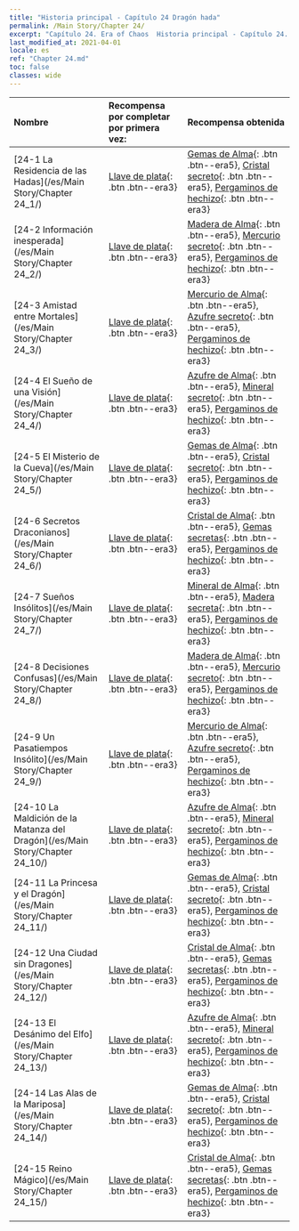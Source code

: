 ```yaml
---
title: "Historia principal - Capítulo 24 Dragón hada"
permalink: /Main Story/Chapter 24/
excerpt: "Capítulo 24. Era of Chaos  Historia principal - Capítulo 24. Dragón hada"
last_modified_at: 2021-04-01
locale: es
ref: "Chapter 24.md"
toc: false
classes: wide
---
```


  | Nombre |  Recompensa por completar por primera vez: | Recompensa obtenida |
  |:------------|:------------|:------------| 
  | [24-1 La Residencia de las Hadas](/es/Main Story/Chapter 24_1/) | [Llave de plata](/es/Items/con_693/){: .btn .btn--era3} | [Gemas de Alma](/es/Items/mat_86/){: .btn .btn--era5}, [Cristal secreto](/es/Items/mat_80/){: .btn .btn--era5}, [Pergaminos de hechizo](/es/Items/con_694/){: .btn .btn--era3} |
  | [24-2 Información inesperada](/es/Main Story/Chapter 24_2/) | [Llave de plata](/es/Items/con_693/){: .btn .btn--era3} | [Madera de Alma](/es/Items/mat_83/){: .btn .btn--era5}, [Mercurio secreto](/es/Items/mat_77/){: .btn .btn--era5}, [Pergaminos de hechizo](/es/Items/con_694/){: .btn .btn--era3} |
  | [24-3 Amistad entre Mortales](/es/Main Story/Chapter 24_3/) | [Llave de plata](/es/Items/con_693/){: .btn .btn--era3} | [Mercurio de Alma](/es/Items/mat_84/){: .btn .btn--era5}, [Azufre secreto](/es/Items/mat_78/){: .btn .btn--era5}, [Pergaminos de hechizo](/es/Items/con_694/){: .btn .btn--era3} |
  | [24-4 El Sueño de una Visión](/es/Main Story/Chapter 24_4/) | [Llave de plata](/es/Items/con_693/){: .btn .btn--era3} | [Azufre de Alma](/es/Items/mat_85/){: .btn .btn--era5}, [Mineral secreto](/es/Items/mat_75/){: .btn .btn--era5}, [Pergaminos de hechizo](/es/Items/con_694/){: .btn .btn--era3} |
  | [24-5 El Misterio de la Cueva](/es/Main Story/Chapter 24_5/) | [Llave de plata](/es/Items/con_693/){: .btn .btn--era3} | [Gemas de Alma](/es/Items/mat_86/){: .btn .btn--era5}, [Cristal secreto](/es/Items/mat_80/){: .btn .btn--era5}, [Pergaminos de hechizo](/es/Items/con_694/){: .btn .btn--era3} |
  | [24-6 Secretos Draconianos](/es/Main Story/Chapter 24_6/) | [Llave de plata](/es/Items/con_693/){: .btn .btn--era3} | [Cristal de Alma](/es/Items/mat_87/){: .btn .btn--era5}, [Gemas secretas](/es/Items/mat_79/){: .btn .btn--era5}, [Pergaminos de hechizo](/es/Items/con_694/){: .btn .btn--era3} |
  | [24-7 Sueños Insólitos](/es/Main Story/Chapter 24_7/) | [Llave de plata](/es/Items/con_693/){: .btn .btn--era3} | [Mineral de Alma](/es/Items/mat_82/){: .btn .btn--era5}, [Madera secreta](/es/Items/mat_76/){: .btn .btn--era5}, [Pergaminos de hechizo](/es/Items/con_694/){: .btn .btn--era3} |
  | [24-8 Decisiones Confusas](/es/Main Story/Chapter 24_8/) | [Llave de plata](/es/Items/con_693/){: .btn .btn--era3} | [Madera de Alma](/es/Items/mat_83/){: .btn .btn--era5}, [Mercurio secreto](/es/Items/mat_77/){: .btn .btn--era5}, [Pergaminos de hechizo](/es/Items/con_694/){: .btn .btn--era3} |
  | [24-9 Un Pasatiempos Insólito](/es/Main Story/Chapter 24_9/) | [Llave de plata](/es/Items/con_693/){: .btn .btn--era3} | [Mercurio de Alma](/es/Items/mat_84/){: .btn .btn--era5}, [Azufre secreto](/es/Items/mat_78/){: .btn .btn--era5}, [Pergaminos de hechizo](/es/Items/con_694/){: .btn .btn--era3} |
  | [24-10 La Maldición de la Matanza del Dragón](/es/Main Story/Chapter 24_10/) | [Llave de plata](/es/Items/con_693/){: .btn .btn--era3} | [Azufre de Alma](/es/Items/mat_85/){: .btn .btn--era5}, [Mineral secreto](/es/Items/mat_75/){: .btn .btn--era5}, [Pergaminos de hechizo](/es/Items/con_694/){: .btn .btn--era3} |
  | [24-11 La Princesa y el Dragón](/es/Main Story/Chapter 24_11/) | [Llave de plata](/es/Items/con_693/){: .btn .btn--era3} | [Gemas de Alma](/es/Items/mat_86/){: .btn .btn--era5}, [Cristal secreto](/es/Items/mat_80/){: .btn .btn--era5}, [Pergaminos de hechizo](/es/Items/con_694/){: .btn .btn--era3} |
  | [24-12 Una Ciudad sin Dragones](/es/Main Story/Chapter 24_12/) | [Llave de plata](/es/Items/con_693/){: .btn .btn--era3} | [Cristal de Alma](/es/Items/mat_87/){: .btn .btn--era5}, [Gemas secretas](/es/Items/mat_79/){: .btn .btn--era5}, [Pergaminos de hechizo](/es/Items/con_694/){: .btn .btn--era3} |
  | [24-13 El Desánimo del Elfo](/es/Main Story/Chapter 24_13/) | [Llave de plata](/es/Items/con_693/){: .btn .btn--era3} | [Azufre de Alma](/es/Items/mat_85/){: .btn .btn--era5}, [Mineral secreto](/es/Items/mat_75/){: .btn .btn--era5}, [Pergaminos de hechizo](/es/Items/con_694/){: .btn .btn--era3} |
  | [24-14 Las Alas de la Mariposa](/es/Main Story/Chapter 24_14/) | [Llave de plata](/es/Items/con_693/){: .btn .btn--era3} | [Gemas de Alma](/es/Items/mat_86/){: .btn .btn--era5}, [Cristal secreto](/es/Items/mat_80/){: .btn .btn--era5}, [Pergaminos de hechizo](/es/Items/con_694/){: .btn .btn--era3} |
  | [24-15 Reino Mágico](/es/Main Story/Chapter 24_15/) | [Llave de plata](/es/Items/con_693/){: .btn .btn--era3} | [Cristal de Alma](/es/Items/mat_87/){: .btn .btn--era5}, [Gemas secretas](/es/Items/mat_79/){: .btn .btn--era5}, [Pergaminos de hechizo](/es/Items/con_694/){: .btn .btn--era3} |
